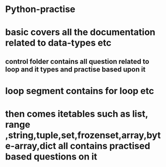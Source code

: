 # Python-practise
# basic covers all the documentation related to data-types etc
## control folder contains all question related to loop and it types and practise based upon it
# loop segment contains for loop etc
# then comes itetables such as list, range ,string,tuple,set,frozenset,array,byte-array,dict all contains practised based questions on it

